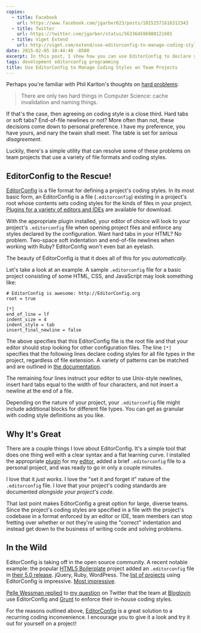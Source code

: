 ```yaml
---
copies:
  - title: Facebook
    url: https://www.facebook.com/jgarber623/posts/10152571616312343
  - title: Twitter
    url: https://twitter.com/jgarber/status/563364596980121601
  - title: Viget Extend
    url: http://viget.com/extend/use-editorconfig-to-manage-coding-styles-on-team-projects
date: 2015-02-05 10:44:40 -0500
excerpt: In this post, I show how you can use EditorConfig to declare your project’s coding styles and why that’s useful on team projects.
tags: development editorconfig programming
title: Use EditorConfig to Manage Coding Styles on Team Projects
---
```


Perhaps you're familiar with Phil Karlton's thoughts on [hard problems](http://martinfowler.com/bliki/TwoHardThings.html):

> There are only two hard things in Computer Science: cache invalidation and naming things.

If that's the case, then agreeing on coding style is a close third. Hard tabs or soft tabs? End-of-file newlines or not? More often than not, these decisions come down to personal preference. I have my preference, you have yours, and nary the twain shall meet. The table is set for _serious disagreement_.

Luckily, there's a simple utility that can resolve some of these problems on team projects that use a variety of file formats and coding styles.

## EditorConfig to the Rescue!

[EditorConfig](http://editorconfig.org/) is a file format for defining a project's coding styles. In its most basic form, an EditorConfig is a file (`.editorconfig`) existing in a project's root whose contents sets coding styles for the kinds of files in your project. [Plugins for a variety of editors and IDEs](http://editorconfig.org/#download) are available for download.

With the appropriate plugin installed, your editor of choice will look to your project's `.editorconfig` file when opening project files and enforce any styles declared by the configuration. Want hard tabs in your HTML? No problem. Two-space soft indentation and end-of-file newlines when working with Ruby? EditorConfig won't even bat an eyelash.

The beauty of EditorConfig is that it does all of this for you _automatically_.

Let's take a look at an example. A sample `.editorconfig` file for a basic project consisting of some HTML, CSS, and JavaScript may look something like:

```
# EditorConfig is awesome: http://EditorConfig.org
root = true

[*]
end_of_line = lf
indent_size = 4
indent_style = tab
insert_final_newline = false
```

The above specifies that this EditorConfig file is the root file and that your editor should stop looking for other configuration files. The line `[*]` specifies that the following lines declare coding styles for all file types in the project, regardless of file extension. A variety of patterns can be matched and are outlined in [the documentation](http://editorconfig.org/#file-format-details).

The remaining four lines instruct your editor to use Unix-style newlines, insert hard tabs equal to the width of four characters, and not insert a newline at the end of a file.

Depending on the nature of your project, your `.editorconfig` file might include additional blocks for different file types. You can get as granular with coding style definitions as you like.

## Why It's Great

There are a couple things I love about EditorConfig. It's a simple tool that does one thing well with a clear syntax and a flat learning curve. I installed the appropriate [plugin](https://github.com/sindresorhus/editorconfig-sublime) for my [editor](http://www.sublimetext.com/), added a brief `.editorconfig` file to a personal project, and was ready to go in only a couple minutes.

I love that it _just works_. I love the "set it and forget it" nature of the `.editorconfig` file. I love that your project's coding standards are documented _alongside your project's code_.

That last point makes EditorConfig a great option for large, diverse teams. Since the project's coding styles are specified in a file with the project's codebase in a format enforced by an editor or IDE, team members can stop fretting over whether or not they're using the "correct" indentation and instead get down to the business of writing code and solving problems.

## In the Wild

EditorConfig is taking off in the open source community. A recent notable example: the popular [HTML5 Boilerplate](https://html5boilerplate.com) project added an `.editorconfig` file in [their 5.0 release](https://github.com/h5bp/html5-boilerplate/blob/v5.0.0/CHANGELOG.md). jQuery, Ruby, WordPress. The [list of projects](https://github.com/editorconfig/editorconfig/wiki/Projects-Using-EditorConfig) using EditorConfig is impressive. [Most impressive](http://i.imgur.com/YErTzPb.gif).

[Pelle Wessman replied](https://twitter.com/voxpelli/status/563255316914388992) to [my question](https://twitter.com/jgarber/status/563067176362717184) on Twitter that the team at [Bloglovin](http://www.bloglovin.com/) use EditorConfig and [Grunt](http://gruntjs.com/) to enforce their in-house coding styles.

For the reasons outlined above, [EditorConfig](http://editorconfig.org/) is a great solution to a recurring coding inconvenience. I encourage you to give it a look and try it out for yourself on a project!
